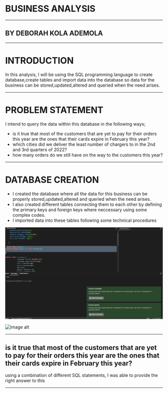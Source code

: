 # BUSINESS ANALYSIS
___
## BY DEBORAH KOLA ADEMOLA

___

# INTRODUCTION
In this analysis, I will be using the SQL programming language to create database,create tables and import data into the database so data for the business can be stored,updated,altered and queried when the need arises.
___

# PROBLEM STATEMENT
I intend to query the data within this database in the following ways;
* ⁠is it true that most of the customers that are yet to pay for their orders this year are the ones that their cards expire in February this year?
* which cities did we deliver the least number of chargers to in the 2nd and 3rd quarters of 2022?
* how many orders do we still have on the way to the customers this year?
___

# DATABASE CREATION
* I created the database where all the data for this business can be properly stored,updated,altered and queried when the need arises.
* I also created different tables connecting them to each other by defining the primary keys and foreign keys where neccessary using some complex codes.
* I imported data into these tables following some technical procedures

![image alt](https://github.com/Temitope-Kola/BUSINESS_ANALYSIS/blob/main/sql%20images/import%20of%20data%20into%20the%20database.png?raw=true)

![image alt]()
___

## is it true that most of the customers that are yet to pay for their orders this year are the ones that their cards expire in February this year?
using a combination of different SQL statements, I was able to provide the right answer to this
___



